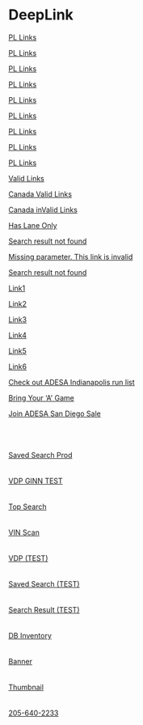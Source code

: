 # DeepLink

<a href="https://hyundaidealerdirect.uat1.adesa.com">PL Links</a>

<a href="https://subarusold.uat1.adesa.com">PL Links</a>

<a href="https://landroverprivatelabel.uat1.adesa.com">PL Links</a>

<a href="https://mazdavehicleremarketing.uat1.adesa.com">PL Links</a>

<a href="https://jaguarprivatelabel.uat1.adesa.com">PL Links</a>

<a href="https://allyvehiclereturnmanager.uat1.adesa.com">PL Links</a>

<a href="https://vwtdidirect.uat1.adesa.com">PL Links</a>

<a href="https://auditdidirect.uat1.adesa.com">PL Links</a>

<a href="https://hfcarsales.uat1.adesa.com">PL Links</a>




<a href="https://adesamkpl.test-app.link/runlistevent?location=ADESA%20Boston&date=2020-05-28&lane=A">Valid Links</a>

<a href="https://adesamkpl.test-app.link/runlistevent?location=ADESA%20Ottawa&date=2020-05-28&lane=A">Canada Valid Links</a>

<a href="https://adesamkpl.test-app.link/runlistevent?location=ADESA%20Ottawa&date=2020-05-28">Canada inValid Links</a>

<a href="https://adesamkpl.test-app.link/runlistevent?lane=AA">Has Lane Only</a>

<a href="https://adesamkpl.test-app.link/runlistevent?location=ADESA%20Boston&date=2020-05-28&lane=AA">Search result not found</a>


<a href="https://adesamkpl.test-app.link/runlistevent?date=2020-05-28&lane=A">Missing parameter. This link is invalid</a>


<a href="https://adesamkpl.test-app.link/runlistevent?date=2020-05-28&lane=A">Search result not found</a>

<a href="https://adesamkpl.test-app.link/runlistevent?location=ADESA%20Boston&date=2020-05&lane=A
adesamkpl.test-app.linkadesamkpl.test-app.link">Link1</a>

<a href="https://adesamkpl.test-app.link/runlistevent?date=2020-05-29&lane=A">Link2</a>

<a href="https://adesamkpl.test-app.link/runlistevent?date=2020-05-29&lane=A">Link3</a>

<a href="https://adesamkpl.test-app.link/runlistevent?location=ADESA%20Boston&lane=A">Link4</a>

<a href="https://adesamkpl.test-app.link/runlistevent?location=ADESA%20Boston&date=2020-05-29">Link5</a>

<a href="https://adesamkpl.test-app.link/runlistevent?location=ADESA%20Boston&date=2020-05-29&lane=A">Link6</a>

<a href="https://buy.adesa.com/openauction/runlistSearchResults.html?#1=st%3DfldMsk%253D1%25253A1%2526fldMsk%253D5%25253A30720%2526enumMsk%253D0%25253A512%2526enumMsk%253D1%25253A256%2526enumMsk%253D3%25253A99776%2526enumMsk%253D5%25253A131072%2526enumMsk%253D6%25253A1024%2526enumMsk%253D8%25253A7168%2526scMsk%253D1%2526pao%253D248512_IN%2526rlad%253D1591081200000%2526auch%253Drl%2526auch%253Dlb%2526nh%253DT%2526st%253D0%2526srtp%253Dnew_search_runlist%2526rlet.cnt%253D5%25253A12292_6%25253A24_%2526rlad.cnt%253D5%25253A4116_6%25253A8_%2526pvx.cnt%253D%2526sort%253DrlRunNo+asc%25252Cyr+desc%25252Cmk+asc%25252Cmd+asc%26allCN%3Dlbln">Check out ADESA Indianapolis run list</a>
 
<a href="http://images.adesa.com/publicweb/assurance/?utm_campaign=ADESA_Post_Login_Home_Page_Trio_Banner_Assurance&utm_source=1000x250_adesacom_enrollnow&utm_medium=display">Bring Your ‘A’ Game</a>

<a href="https://adesa.velocicast.io/">Join ADESA San Diego Sale</a>


<br />
<br />
<br />
<a href="https://adesamkpl.app.link/savedsearch?savedSearchId=294226&utm_medium=email&utm_content=ViewAllVehicleMatches&utm_source=OPENLANE&utm_campaign=savedSearchOLcom">Saved Search Prod</a>
<br />
<br />
<br />
<a href="https://adesamkpl.test-app.link/vdp?vehicleId=459546330&entryWay=olcomsavedsearch">VDP GINN TEST</a>
<br />
<br />
<br />
<a href="https://adesamkpl.test-app.link/topsearch?merchandiseId=12145">Top Search</a>
<br />
<br />
<br />
<a href="https://adesamkpl.test-app.link/vinscan?vin=3VW2K7AJ8DM455441">VIN Scan</a>
<br />
<br />
<br />
<a href="https://adesamkpl.test-app.link/vdp?vehicleId=553440740&entryWay=olcomsavedsearch">VDP (TEST)</a>
<br />
<br />
<br />
<a href="https://adesamkpl.test-app.link/savedsearch?savedSearchId=294226&utm_medium=email&utm_content=ViewAllVehicleMatches&utm_source=OPENLANE&utm_campaign=savedSearchOLcom">Saved Search (TEST)</a>

<br />
<br />
<br />
<a href="https://adesamkpl.test-app.link/searchResult?ast=1&grdr.l=1.0&od.l=20000&grdr.u=10.0&od.u=160000">Search Result (TEST)</a>

<br />
<br />
<br />
<a href="https://adesamkpl.test-app.link/searchResult?ast=1&grdr.l=1.0&od.l=20000&grdr.u=10.0&od.u=160000&make=cadillac&auctionChannel=dealerBlock&yr=2019&yr=2020">DB Inventory</a>

<br />
<br />
<br />
<a href="https://img.stg.autc.com/documents/MKPL/Home/images/AD-EBIZ-0317-MARKETPLACE-APP-WBNRS-RUNLISTb-300x250.jpg">Banner</a>

<br />
<br />
<br />
<a href="https://adesa.test3.kar-media.com/display.php?img=256957432_av_b7ee7b76-97bb-4548-928e-c2728d6426c0-Origina_th.jpg">Thumbnail</a>

<br />
<br />
<br />
<a href="tel:205-640-2233">205-640-2233</a>
